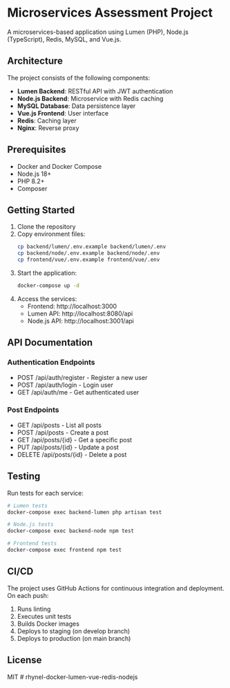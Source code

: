 # Microservices Assessment Project

A microservices-based application using Lumen (PHP), Node.js (TypeScript), Redis, MySQL, and Vue.js.

## Architecture

The project consists of the following components:

- **Lumen Backend**: RESTful API with JWT authentication
- **Node.js Backend**: Microservice with Redis caching
- **MySQL Database**: Data persistence layer
- **Vue.js Frontend**: User interface
- **Redis**: Caching layer
- **Nginx**: Reverse proxy

## Prerequisites

- Docker and Docker Compose
- Node.js 18+
- PHP 8.2+
- Composer

## Getting Started

1. Clone the repository
2. Copy environment files:
   ```bash
   cp backend/lumen/.env.example backend/lumen/.env
   cp backend/node/.env.example backend/node/.env
   cp frontend/vue/.env.example frontend/vue/.env
   ```
3. Start the application:
   ```bash
   docker-compose up -d
   ```
4. Access the services:
   - Frontend: http://localhost:3000
   - Lumen API: http://localhost:8080/api
   - Node.js API: http://localhost:3001/api

## API Documentation

### Authentication Endpoints

- POST /api/auth/register - Register a new user
- POST /api/auth/login - Login user
- GET /api/auth/me - Get authenticated user

### Post Endpoints

- GET /api/posts - List all posts
- POST /api/posts - Create a post
- GET /api/posts/{id} - Get a specific post
- PUT /api/posts/{id} - Update a post
- DELETE /api/posts/{id} - Delete a post

## Testing

Run tests for each service:

```bash
# Lumen tests
docker-compose exec backend-lumen php artisan test

# Node.js tests
docker-compose exec backend-node npm test

# Frontend tests
docker-compose exec frontend npm test
```

## CI/CD

The project uses GitHub Actions for continuous integration and deployment. On each push:

1. Runs linting
2. Executes unit tests
3. Builds Docker images
4. Deploys to staging (on develop branch)
5. Deploys to production (on main branch)

## License

MIT
#   r h y n e l - d o c k e r - l u m e n - v u e - r e d i s - n o d e j s  
 